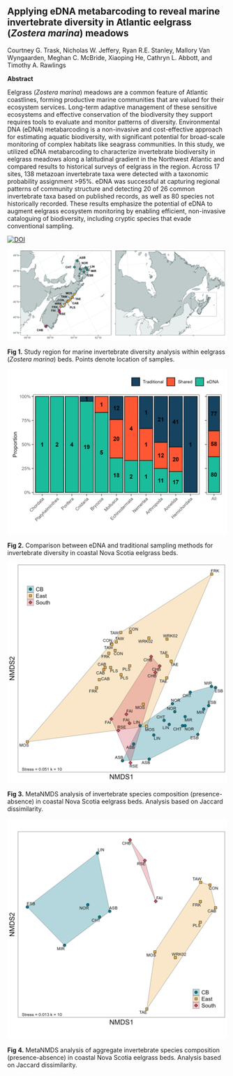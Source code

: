 ## Applying eDNA metabarcoding to reveal marine invertebrate diversity in Atlantic eelgrass (*Zostera marina*) meadows

Courtney G. Trask, Nicholas W. Jeffery, Ryan R.E. Stanley, Mallory Van Wyngaarden, Meghan C. McBride, Xiaoping He, Cathryn L. Abbott, and  Timothy A. Rawlings

**Abstract**

Eelgrass (*Zostera marina*) meadows are a common feature of Atlantic coastlines, forming productive marine communities that are valued for their ecosystem services. Long-term adaptive management of these sensitive ecosystems and effective conservation of the biodiversity they support requires tools to evaluate and monitor patterns of diversity. Environmental DNA (eDNA) metabarcoding is a non-invasive and cost-effective approach for estimating aquatic biodiversity, with significant potential for broad-scale monitoring of complex habitats like seagrass communities. In this study, we utilized eDNA metabarcoding to characterize invertebrate biodiversity in eelgrass meadows along a latitudinal gradient in the Northwest Atlantic and compared results to historical surveys of eelgrass in the region. Across 17 sites, 138 metazoan invertebrate taxa were detected with a taxonomic probability assignment >95%. eDNA was successful at capturing regional patterns of community structure and detecting 20 of 26 common invertebrate taxa based on published records, as well as 80 species not historically recorded. These results emphasize the potential of eDNA to augment eelgrass ecosystem monitoring by enabling efficient, non-invasive cataloguing of biodiversity, including cryptic species that evade conventional sampling. 

[![DOI](https://zenodo.org/badge/1085914567.svg)](https://doi.org/10.5281/zenodo.17477684)

![](output/Figure1-01.jpg)

__Fig 1.__ Study region for marine invertebrate diversity analysis within eelgrass (*Zostera marina*) beds. Points denote location of samples.  

![](output/proportional_comparison_all.png)

__Fig 2.__ Comparison between eDNA and traditional sampling methods for invertebrate diversity in coastal Nova Scotia eelgrass beds. 

![](output/nmds_jaccard_updated.png)

__Fig 3.__ MetaNMDS analysis of invertebrate species composition (presence-absence) in coastal Nova Scotia eelgrass beds. Analysis based on Jaccard dissimilarity.

![](output/nmds_grouped_jaccard_updated.png)

__Fig 4.__ MetaNMDS analysis of aggregate invertebrate species composition (presence-absence) in coastal Nova Scotia eelgrass beds. Analysis based on Jaccard dissimilarity.

